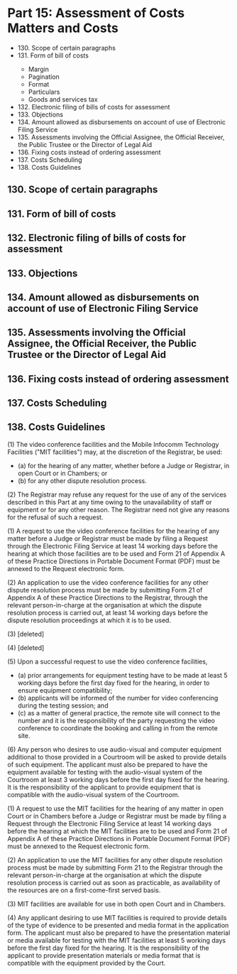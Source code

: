 # Part 15: Assessment of Costs Matters and Costs

<ul type="*">
	<li>130. Scope of certain paragraphs</li>
	<li>131. Form of bill of costs</li>
		<ul>
			<li>Margin</li>
			<li>Pagination</li>
			<li>Format</li>
			<li>Particulars</li> 
			<li>Goods and services tax</li>
		</ul>
	<li>132. Electronic filing of bills of costs for assessment</li> 
	<li>133. Objections</li>
	<li>134. Amount allowed as disbursements on account of use of Electronic Filing Service</li>
	<li>135. Assessments involving the Official Assignee, the Official Receiver, the Public Trustee or the Director of Legal Aid</li>
	<li>136. Fixing costs instead of ordering assessment</li>
	<li>137. Costs Scheduling</li>
	<li>138. Costs Guidelines</li>
</ul>


## 130. Scope of certain paragraphs 
## 131. Form of bill of costs
## 132. Electronic filing of bills of costs for assessment 
## 133. Objections 
## 134. Amount allowed as disbursements on account of use of Electronic Filing Service
## 135. Assessments involving the Official Assignee, the Official Receiver, the Public Trustee or the Director of Legal Aid
## 136. Fixing costs instead of ordering assessment 
## 137. Costs Scheduling 
## 138. Costs Guidelines 

(1) The video conference facilities and the Mobile Infocomm Technology Facilities ("MIT facilities") may, at the discretion of the Registrar, be used:

<ul type="*">
	<li>(a) for the hearing of any matter, whether before a Judge or Registrar, in open Court or in Chambers; or</li>
	<li>(b) for any other dispute resolution process.</li>
</ul>

(2) The Registrar may refuse any request for the use of any of the services described in this Part at any time owing to the unavailability of staff or equipment or for any other reason.  The Registrar need not give any reasons for the refusal of such a request.

(1) A request to use the video conference facilities for the hearing of any matter before a Judge or Registrar must be made by filing a Request through the Electronic Filing Service at least 14 working days before the hearing at which those facilities are to be used and Form 21 of Appendix A of these Practice Directions in Portable Document Format (PDF) must be annexed to the Request electronic form.

(2) An application to use the video conference facilities for any other dispute resolution process must be made by submitting Form 21 of Appendix A of these Practice Directions to the Registrar, through the relevant person-in-charge at the organisation at which the dispute resolution process is carried out, at least 14 working days before the dispute resolution proceedings at which it is to be used.

(3) \[deleted\]

(4) \[deleted\]

(5) Upon a successful request to use the video conference facilities,

<ul type="*">
	<li>(a) prior arrangements for equipment testing have to be made at least 5 working days before the first day fixed for the hearing, in order to ensure equipment compatibility;</li>
	<li>(b) applicants will be informed of the number for video conferencing during the testing session; and</li>
	<li>(c) as a matter of general practice, the remote site will connect to the number and it is the responsibility of the party requesting the video conference to coordinate the booking and calling in from the remote site.</li>
</ul>
(6) Any person who desires to use audio-visual and computer equipment additional to those provided in a Courtroom will be asked to provide details of such equipment. The applicant must also be prepared to have the equipment available for testing with the audio-visual system of the Courtroom at least 3 working days before the first day fixed for the hearing. It is the responsibility of the applicant to provide equipment that is compatible with the audio-visual system of the Courtroom.

(1) A request to use the MIT facilities for the hearing of any matter in open Court or in Chambers before a Judge or Registrar must be made by filing a Request through the Electronic Filing Service at least 14 working days before the hearing at which the MIT facilities are to be used and Form 21 of Appendix A of these Practice Directions in Portable Document Format (PDF) must be annexed to the Request electronic form.

(2) An application to use the MIT facilities for any other dispute resolution process must be made by submitting Form 21 to the Registrar through the relevant person-in-charge at the organisation at which the dispute resolution process is carried out as soon  as practicable, as availability of the resources are on a first-come-first served basis.

(3) MIT facilities are available for use in both open Court and in Chambers.

(4) Any applicant desiring to use MIT facilities is required to provide details of the type of evidence to be presented and media format in the application form.  The applicant must also be prepared to have the presentation material or media available for testing with the MIT facilities at least 5 working days before the first day fixed for the hearing.  It is the responsibility of the applicant to provide presentation materials or media format that is compatible with the equipment provided by the Court.
